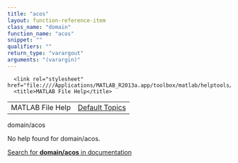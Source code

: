 ```yaml
---
title: "acos"
layout: function-reference-item
class_name: "domain"
function_name: "acos"
snippet: ""
qualifiers: ""
return_type: "varargout"
arguments: "(varargin)"
---
```


<html>
   <head>
      <meta http-equiv="Content-Type" content="text/html; charset=utf-8">
   
      <link rel="stylesheet" href="file:////Applications/MATLAB_R2013a.app/toolbox/matlab/helptools/private/helpwin.css">
      <title>MATLAB File Help</title>
   </head>
   <body>
      <!--Single-page help-->
      <table border="0" cellspacing="0" width="100%">
         <tr class="subheader">
            <td class="headertitle">MATLAB File Help</td>
            <td class="subheader-right"><a href="matlab:helpwin">Default Topics</a></td>
         </tr>
      </table>
      <div class="title">domain/acos</div>
      <!--No help found-->
      <p>No help found for <span class="helptopic">domain/acos</span>.
      </p>
      <p><a href="matlab:docsearch('domain/acos')">
            Search for <b>domain/acos</b> in documentation
            </a></p>
   </body>
</html>
